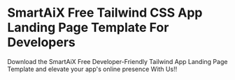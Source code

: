 # SmartAiX Free Tailwind CSS App Landing Page Template For Developers
 Download the SmartAiX Free Developer-Friendly Tailwind App Landing Page Template and elevate your app's online presence With Us!!
